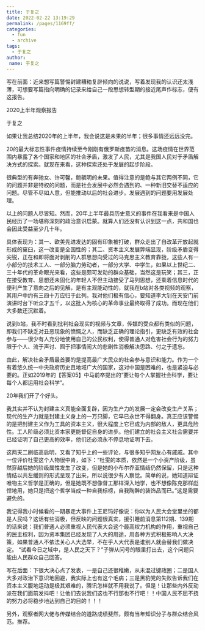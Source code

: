 ```yaml
---
title: 于复之
date: 2022-02-22 13:19:29
permalink: /pages/1169ff/
categories:
  - fun
  - archive
tags:
  - 于复之
author:
 name: 于复之
---
```

写在前面：近来想写篇警惕封建糟粕复辟倾向的说说，写着发现我的认识还太浅薄，可想要写篇指向明确的记录来给自己一段思想转型期的接近尾声作标志，便有这报告。

2020上半年观察报告

于复之

如果让我总结2020年的上半年，我会说这是未果的半年；很多事情还远远没完。

20的最大标志性事件疫情持续至今刚刚有俄罗斯疫苗的消息。这场疫情在世界范围内暴露了各个国家和地区的社会矛盾，激发了人民，尤其是我国人民对于矛盾解决方式的探索。就现在来看，这种探索还处于发展的起步阶段。

很典型的有奔驰女、许可馨，鲍毓明的未果。值得注意的是鲍与其它两例不同，它的问题并非是特权的问题，而是社会发展中必然会遇到的、一种新旧交替不适应的问题。尽管不尽如人意，但能推动以后的社会进步。发展遇到的问题要用发展处理。

以上的问题人尽皆知。然而，20年上半年最具历史意义的事件在我看来是中国人民经历了一场堪称深刻的政治意识启蒙。就算人们还没有认识到这一点，共和国也会因此受益至少几十年。

具体表现为：其一、欧美先进发达的固有印象被打破，群众走出了自改革开放起就形成的窠臼，这一改变是全国性的；其二、资本主义发展弊端显现，阶级矛盾变得尖锐，正在和即将面对剥削的人群思想向受过的马克思主义教育靠拢，这些人有一小部分的技术工人、一部分脑力劳动者，一部分大学、中学生，如果以上世纪二、三十年代的革命眼光来看，这些是颇可发动的群众基础，当然这是玩笑；其三，正在接受教育、思想还未固化的年轻人不但主动接受了马列思想，还乘着信息时代的便利产生了意向之后的见解，是有主观能动性的，就我在b站对各类视频的观察，其用户中约有三四十万应归于此列。我对他们极有信心，要知道李大钊在天安门前演讲时台下听众才五千，以这批人为核心的革命事业最终取得了成功。而现在他们大多数还沉默着。

说到b站，我不时看到批判社会现实的视频与文章，传媒的受众都有类似的问题，即我们不缺乏对丑恶现象的愤慨之人，而缺乏正确的理论指引，更缺乏有效的社会参与——很少有人充分地使用自己的公民权利，使得普通人对危害社会行为的努力限于个人、流于声讨、囿于把事情闹大的悲剧性消极解决思路、付之于遗忘。

由此，解决社会矛盾最首要的是提高最广大民众的社会参与意识和能力。作为一个有着悠久统一中央政府历史且地域广大的国家，这对中国是困难的，也是紧迫与必要的。正如2019年的【答案05】中马前卒提出的“要让每个人掌握社会科学，要让每个人都运用社会科学”。

20年我们开了个好头。

我其实并不认为封建主义真能全面复辟，因为生产力的发展一定会改变生产关系；现代的生产力就是封建主义身上的一万只脚，它早已永世不得翻身。真正应该警惕的是把封建主义作为工具的资本主义，很大程度上它已成为内部的敌人，更具危险性。工人阶级必须比资本家更能督促自身的进步。他们建立的社会主义社会需要并已经证明了自己更高的效率，他们还必须永不停息地证明下去。

这两天二刷临高启明，又看了知乎上的一些评论，与很多知乎网友心有戚戚。其中一位评价杜雯这个人物很中肯，如下：“杜雯的本质，依然是一个小资产阶级，虽然穿越后她的阶级属性发生了改变，但是她的小布尔乔亚情结仍然保留，只是这种情结以共左缓则的形式呈现了出来，所以说很少有人察觉。简单的说，她知道辩证唯物主义哲学是正确的，但是她既不想像督工那样深入地学，也不想像陈克那样彪悍地用，她只是把这个哲学当成一种自我标榜，自我陶醉的装饰品而已。”这是需要避免的。

我记得我小时候看的一期暴走大事件上王尼玛好像说：你以为人民大会堂里坐的都是人民吗？这话有些消极，但反映的问题很真实，援引睡前消息第112期、139期的话来说：我们普通人必须重视人民代表大会这个最高权力机构的作用，重视自己的民主权利，因为资本集团已经发现了人大的用途，用各种方式积极影响人大决策，如果普通人不依法关心人大选举，不在乎人大代表是谁别人就会替我们做决定。 “试看今日之域中，是人民之天下？”子弹从问号的眼里打出去，这个问题只能由人民群众自己回答。

写在后面：下很大决心点了发表，一是自己还很稚嫩，从未混过键政圈；二是国人大多对政治下意识地回避，我实际上也有这个毛病；三是黑豹党的失败告诉我们在资本主义腹地运动是极其艰难的，腾讯怎样就不用我说了。但是！让那些内外反动派在我们面前发抖吧！让他们去说我们这也不行那也不行吧！！中国人民不屈不挠的努力必将稳步地达到自己的目的！！！

另外，观察者网大佬与传媒结合的道路成绩斐然，颇有当年知识分子与群众结合风范。推荐。